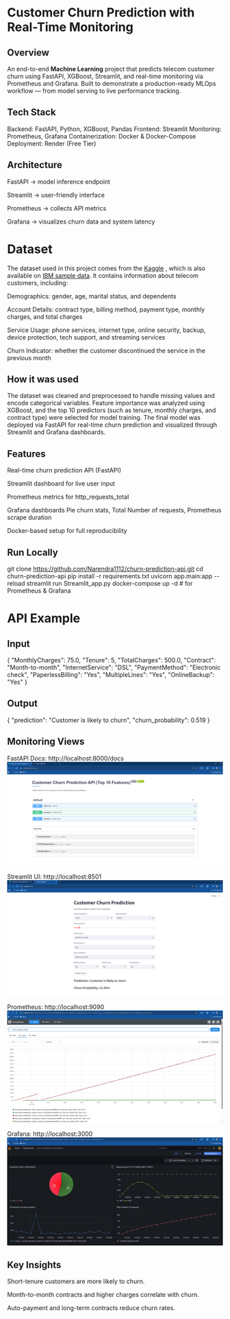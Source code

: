 # Customer Churn Prediction with Real-Time Monitoring
## Overview

An end-to-end **Machine Learning** project that predicts telecom customer churn using FastAPI, XGBoost, Streamlit, and real-time monitoring via Prometheus and Grafana.
Built to demonstrate a production-ready MLOps workflow — from model serving to live performance tracking.

## Tech Stack

Backend: FastAPI, Python, XGBoost, Pandas
Frontend: Streamlit
Monitoring: Prometheus, Grafana
Containerization: Docker & Docker-Compose
Deployment: Render (Free Tier)

## Architecture

FastAPI → model inference endpoint

Streamlit → user-friendly interface

Prometheus → collects API metrics

Grafana → visualizes churn data and system latency

# Dataset

The dataset used in this project comes from the [Kaggle](https://www.kaggle.com/datasets/yeanzc/telco-customer-churn-ibm-dataset)
, which is also available on [IBM sample data](https://www.ibm.com/docs/en/cognos-analytics/11.1.0?).
It contains information about telecom customers, including:

Demographics: gender, age, marital status, and dependents

Account Details: contract type, billing method, payment type, monthly charges, and total charges

Service Usage: phone services, internet type, online security, backup, device protection, tech support, and streaming services

Churn Indicator: whether the customer discontinued the service in the previous month

## How it was used

The dataset was cleaned and preprocessed to handle missing values and encode categorical variables. Feature importance was analyzed using XGBoost, and the top 10 predictors (such as tenure, monthly charges, and contract type) were selected for model training. The final model was deployed via FastAPI for real-time churn prediction and visualized through Streamlit and Grafana dashboards.

## Features

Real-time churn prediction API (FastAPI)

Streamlit dashboard for live user input

Prometheus metrics for http_requests_total

Grafana dashboards Pie churn stats, Total Number of requests, Prometheus scrape duration

Docker-based setup for full reproducibility

## Run Locally
git clone https://github.com/Narendra1112/churn-prediction-api.git
cd churn-prediction-api
pip install -r requirements.txt
uvicorn app.main:app --reload
streamlit run Streamlit_app.py
docker-compose up -d   # for Prometheus & Grafana

# API Example

## Input

{
  "MonthlyCharges": 75.0,
  "Tenure": 5,
  "TotalCharges": 500.0,
  "Contract": "Month-to-month",
  "InternetService": "DSL",
  "PaymentMethod": "Electronic check",
  "PaperlessBilling": "Yes",
  "MultipleLines": "Yes",
  "OnlineBackup": "Yes"
}


## Output

{
  "prediction": "Customer is likely to churn",
  "churn_probability": 0.519
}

## Monitoring Views

FastAPI Docs: http://localhost:8000/docs
![image](https://github.com/Narendra1112/churn-prediction-api/blob/main/assets/Fastapi_docs.png)

Streamlit UI: http://localhost:8501
![image](https://github.com/Narendra1112/churn-prediction-api/blob/main/assets/Streamlit_UI.png)

Prometheus: http://localhost:9090
![image](https://github.com/Narendra1112/churn-prediction-api/blob/main/assets/Prometheus.png)

Grafana: http://localhost:3000
![image](https://github.com/Narendra1112/churn-prediction-api/blob/main/assets/Grafana_dashboard.png)


## Key Insights

Short-tenure customers are more likely to churn.

Month-to-month contracts and higher charges correlate with churn.

Auto-payment and long-term contracts reduce churn rates.